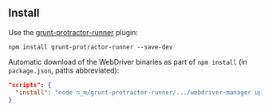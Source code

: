##  Install

Use the [grunt-protractor-runner](https://github.com/teerapap/grunt-protractor-runner) plugin:

```
npm install grunt-protractor-runner --save-dev
```


Automatic download of the WebDriver binaries as part of `npm install` (in `package.json`, paths abbreviated):

```json
"scripts": {
  "install": "node n_m/grunt-protractor-runner/.../webdriver-manager update"
}
```
